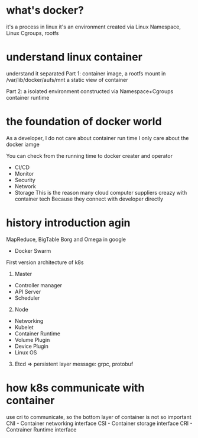# what's docker?
it's a process in linux
it's an environment created via Linux Namespace, Linux Cgroups, rootfs

# understand linux container
understand it separated
Part 1: container image, a rootfs mount in /var/lib/docker/aufs/mnt
a static view of container

Part 2: a isolated environment constructed via Namespace+Cgroups
container runtime

# the foundation of docker world
As a developer, I do not care about container run time
I only care about the docker iamge

You can check from the running time to docker creater and operator
- CI/CD
- Monitor
- Security
- Network
- Storage
This is the reason many cloud computer suppliers creazy with container tech
Because they connect with developer directly

# history introduction agin
MapReduce, BigTable
Borg and Omega in google

- Docker Swarm

First version architecture of k8s
1. Master
- Controller manager
- API Server
- Scheduler
2. Node
- Networking
- Kubelet
- Container Runtime
- Volume Plugin
- Device Plugin
- Linux OS
3. Etcd => persistent layer
message: grpc, protobuf

# how k8s communicate with container
use cri to communicate, so the bottom layer of container is not so important
CNI - Container networking interface
CSI - Container storage interface
CRI - Contrainer Runtime interface
